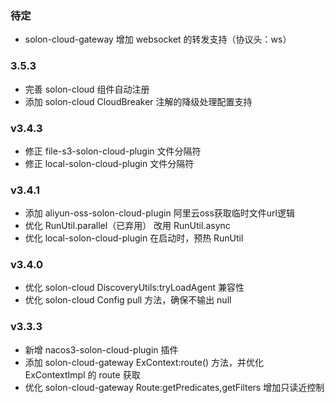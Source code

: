 ### 待定

* solon-cloud-gateway 增加 websocket 的转发支持（协议头：ws）


### 3.5.3

* 完善 solon-cloud 组件自动注册
* 添加 solon-cloud CloudBreaker 注解的降级处理配置支持

### v3.4.3

* 修正 file-s3-solon-cloud-plugin 文件分隔符
* 修正 local-solon-cloud-plugin 文件分隔符

### v3.4.1

* 添加 aliyun-oss-solon-cloud-plugin 阿里云oss获取临时文件url逻辑
* 优化 RunUtil.parallel（已弃用） 改用 RunUtil.async
* 优化 local-solon-cloud-plugin 在启动时，预热 RunUtil

### v3.4.0

* 优化 solon-cloud DiscoveryUtils:tryLoadAgent 兼容性
* 优化 solon-cloud Config pull 方法，确保不输出 null

### v3.3.3

* 新增 nacos3-solon-cloud-plugin 插件
* 添加 solon-cloud-gateway ExContext:route() 方法，并优化 ExContextImpl 的 route 获取
* 优化 solon-cloud-gateway Route:getPredicates,getFilters 增加只读近控制